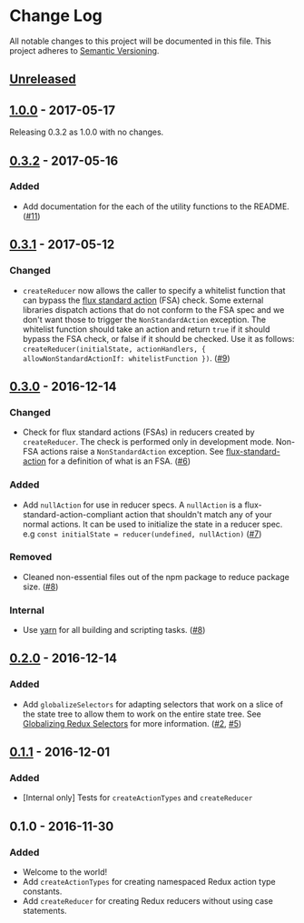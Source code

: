 # Change Log

All notable changes to this project will be documented in this file.    This project adheres to [Semantic Versioning](http://semver.org/).

## [Unreleased](https://github.com/CodingZeal/zeal-redux-utils/compare/v1.0.0...HEAD)

## [1.0.0](https://github.com/CodingZeal/zeal-redux-utils/compare/v0.3.2...v1.0.0) - 2017-05-17

Releasing 0.3.2 as 1.0.0 with no changes.

## [0.3.2](https://github.com/CodingZeal/zeal-redux-utils/compare/v0.3.1...v0.3.2) - 2017-05-16

### Added

* Add documentation for the each of the utility functions to the README. ([#11](https://github.com/CodingZeal/zeal-redux-utils/pull/11))

## [0.3.1](https://github.com/CodingZeal/zeal-redux-utils/compare/v0.3.0...v0.3.1) - 2017-05-12

### Changed

* `createReducer` now allows the caller to specify a whitelist function that can bypass the [flux standard action](https://github.com/acdlite/flux-standard-action) (FSA) check.  Some external libraries dispatch actions that do not conform to the FSA spec and we don't want those to trigger the `NonStandardAction` exception. The whitelist function should take an action and return `true` if it should bypass the FSA check, or false if it should be checked. Use it as follows: `createReducer(initialState, actionHandlers, { allowNonStandardActionIf: whitelistFunction })`. ([#9](https://github.com/CodingZeal/zeal-redux-utils/pull/9))

## [0.3.0](https://github.com/CodingZeal/zeal-redux-utils/compare/v0.2.0...v0.3.0) - 2016-12-14

### Changed

* Check for flux standard actions (FSAs) in reducers created by `createReducer`.  The check is performed only in development mode.  Non-FSA actions raise a `NonStandardAction` exception. See [flux-standard-action](https://github.com/acdlite/flux-standard-action) for a definition of what is an FSA. ([#6](https://github.com/CodingZeal/zeal-redux-utils/pull/6))

### Added

* Add `nullAction` for use in reducer specs.  A `nullAction` is a flux-standard-action-compliant action that shouldn't match any of your normal actions.  It can be used to initialize the state in a reducer spec.  e.g `const initialState = reducer(undefined, nullAction)` ([#7](https://github.com/CodingZeal/zeal-redux-utils/pull/7))

### Removed

* Cleaned non-essential files out of the npm package to reduce package size. ([#8](https://github.com/CodingZeal/zeal-redux-utils/pull/8))

### Internal

* Use [yarn](https://yarnpkg.com/) for all building and scripting tasks. ([#8](https://github.com/CodingZeal/zeal-redux-utils/pull/8))

## [0.2.0](https://github.com/CodingZeal/zeal-redux-utils/compare/v0.1.1...v0.2.0) - 2016-12-14

### Added

* Add `globalizeSelectors` for adapting selectors that work on a slice of the state tree to allow them to work on the entire state tree.  See [Globalizing Redux Selectors](http://randycoulman.com/blog/2016/11/29/globalizing-redux-selectors/) for more information. ([#2](https://github.com/CodingZeal/zeal-redux-utils/pull/2), [#5](https://github.com/CodingZeal/zeal-redux-utils/pull/5))

## [0.1.1](https://github.com/CodingZeal/zeal-redux-utils/compare/v0.1.0...v0.1.1) - 2016-12-01

### Added

* [Internal only] Tests for `createActionTypes` and `createReducer`

## 0.1.0 - 2016-11-30

### Added

* Welcome to the world!
* Add `createActionTypes` for creating namespaced Redux action type constants.
* Add `createReducer` for creating Redux reducers without using case statements.
